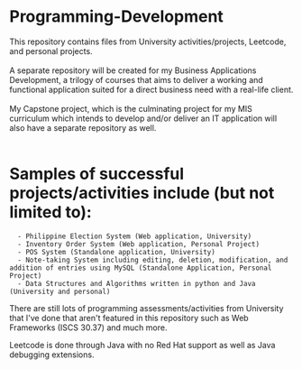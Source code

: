 # Programming-Development
This repository contains files from University activities/projects, Leetcode, and personal projects. <br><br>
A separate repository will be created for my Business Applications Development, a trilogy of courses that aims to deliver a working and functional application suited for a direct business need with a real-life client. <br><br>
My Capstone project, which is the culminating project for my MIS curriculum which intends to develop and/or deliver an IT application will also have a separate repository as well. <br><br>

# Samples of successful projects/activities include (but not limited to):
      - Philippine Election System (Web application, University)
      - Inventory Order System (Web application, Personal Project) 
      - POS System (Standalone application, University) 
      - Note-taking System including editing, deletion, modification, and addition of entries using MySQL (Standalone Application, Personal Project)
      - Data Structures and Algorithms written in python and Java (University and personal) 

 There are still lots of programming assessments/activities from University that I've done that aren't featured in this repository such as Web Frameworks (ISCS 30.37) and much more. <br>
 
 Leetcode is done through Java with no Red Hat support as well as Java debugging extensions.

